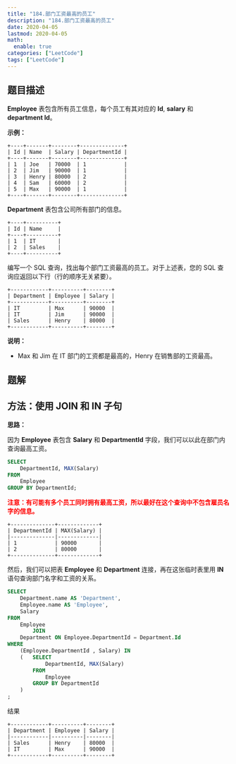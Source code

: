 ```yaml
---
title: "184.部门工资最高的员工"
description: "184.部门工资最高的员工"
date: 2020-04-05
lastmod: 2020-04-05
math:
  enable: true
categories: ["LeetCode"]
tags: ["LeetCode"]
---
```




## 题目描述

**Employee** 表包含所有员工信息，每个员工有其对应的 **Id**, **salary** 和 **department Id**。

**示例：**

```
+----+-------+--------+--------------+
| Id | Name  | Salary | DepartmentId |
+----+-------+--------+--------------+
| 1  | Joe   | 70000  | 1            |
| 2  | Jim   | 90000  | 1            |
| 3  | Henry | 80000  | 2            |
| 4  | Sam   | 60000  | 2            |
| 5  | Max   | 90000  | 1            |
+----+-------+--------+--------------+
```

**Department** 表包含公司所有部门的信息。

```
+----+----------+
| Id | Name     |
+----+----------+
| 1  | IT       |
| 2  | Sales    |
+----+----------+
```

编写一个 SQL 查询，找出每个部门工资最高的员工。对于上述表，您的 SQL 查询应返回以下行（行的顺序无关紧要）。

```
+------------+----------+--------+
| Department | Employee | Salary |
+------------+----------+--------+
| IT         | Max      | 90000  |
| IT         | Jim      | 90000  |
| Sales      | Henry    | 80000  |
+------------+----------+--------+
```

**说明：**

- Max 和 Jim 在 IT 部门的工资都是最高的，Henry 在销售部的工资最高。



## 题解

## 方法：使用 JOIN 和 IN 子句

**思路：**

因为 **Employee** 表包含 **Salary** 和 **DepartmentId** 字段，我们可以以此在部门内查询最高工资。

```sql
SELECT
    DepartmentId, MAX(Salary)
FROM
    Employee
GROUP BY DepartmentId;
```

<p style="color: red; font-weight: bold;">注意：有可能有多个员工同时拥有最高工资，所以最好在这个查询中不包含雇员名字的信息。</p>

```
+--------------+-------------+
| DepartmentId | MAX(Salary) |
|--------------|-------------|
| 1            | 90000       |
| 2            | 80000       |
+--------------+-------------+
```

然后，我们可以把表 **Employee** 和 **Department** 连接，再在这张临时表里用 **IN** 语句查询部门名字和工资的关系。

```sql
SELECT
    Department.name AS 'Department',
    Employee.name AS 'Employee',
    Salary
FROM
    Employee
        JOIN
    Department ON Employee.DepartmentId = Department.Id
WHERE
    (Employee.DepartmentId , Salary) IN
    (   SELECT
            DepartmentId, MAX(Salary)
        FROM
            Employee
        GROUP BY DepartmentId
	)
;
```

结果

```
+------------+----------+--------+
| Department | Employee | Salary |
|------------|----------|--------|
| Sales      | Henry    | 80000  |
| IT         | Max      | 90000  |
+------------+----------+--------+
```

